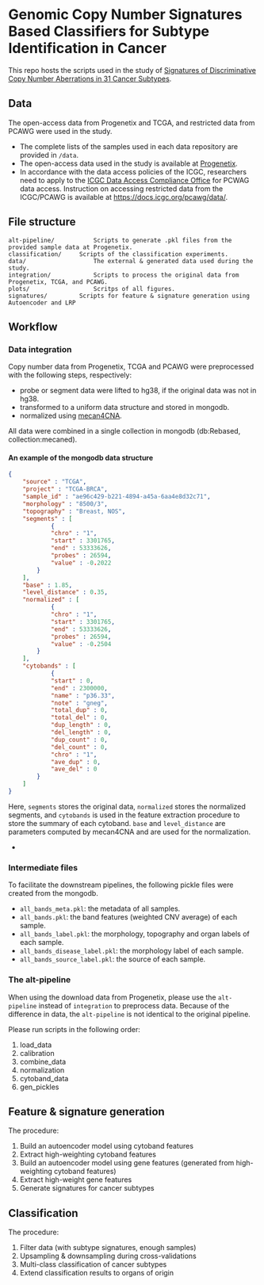 # Genomic Copy Number Signatures Based Classifiers for Subtype Identification in Cancer

This repo hosts the scripts used in the study of [Signatures of Discriminative Copy Number Aberrations in 31 Cancer Subtypes](https://info.baudisgroup.org/publications/2020-12-18-publication-Bo-classifiers/).

## Data 
The open-access data from Progenetix and TCGA, and restricted data from PCAWG were used in the study.

 - The complete lists of the samples used in each data repository are provided in ```/data```.
 - The open-access data used in the study is available at [Progenetix](https://progenetix.org/gao-2021-signatures/search/).
 - In accordance with the data access policies of the ICGC, researchers need to apply to the [ICGC Data Access Compliance Office](http://icgc.org/daco) for PCWAG data access. Instruction on accessing restricted data from the ICGC/PCAWG is available at https://docs.icgc.org/pcawg/data/.


## File structure

```
alt-pipeline/			Scripts to generate .pkl files from the provided sample data at Progenetix.
classification/		Scripts of the classification experiments.
data/					The external & generated data used during the study.
integration/			Scripts to process the original data from Progenetix, TCGA, and PCAWG.
plots/					Scritps of all figures.
signatures/			Scripts for feature & signature generation using Autoencoder and LRP
```

## Workflow

### Data integration 
Copy number data from Progenetix, TCGA and PCAWG were preprocessed with the following steps, respectively:

- probe or segment data were lifted to hg38, if the original data was not in hg38.
- transformed to a uniform data structure and stored in mongodb.
- normalized using [mecan4CNA](https://github.com/baudisgroup/mecan4cna).

All data were combined in a single collection in mongodb (db:Rebased, collection:mecaned).

#### An example of the mongodb data structure 
```json
{
    "source" : "TCGA",
    "project" : "TCGA-BRCA",
    "sample_id" : "ae96c429-b221-4894-a45a-6aa4e8d32c71",
    "morphology" : "8500/3",
    "topography" : "Breast, NOS",
    "segments" : [
            {
            "chro" : "1",
            "start" : 3301765,
            "end" : 53333626,
            "probes" : 26594,
            "value" : -0.2022
        }
    ],
    "base" : 1.85,
    "level_distance" : 0.35,
    "normalized" : [
            {
            "chro" : "1",
            "start" : 3301765,
            "end" : 53333626,
            "probes" : 26594,
            "value" : -0.2504
        }
    ],
    "cytobands" : [
            {
            "start" : 0,
            "end" : 2300000,
            "name" : "p36.33",
            "note" : "gneg",
            "total_dup" : 0,
            "total_del" : 0,
            "dup_length" : 0,
            "del_length" : 0,
            "dup_count" : 0,
            "del_count" : 0,
            "chro" : "1",
            "ave_dup" : 0,
            "ave_del" : 0
        }
    ]
}
```
Here, `segments` stores the original data, `normalized` stores the normalized segments, and `cytobands` is used in the feature extraction procedure to store the summary of each cytoband. `base` and `level_distance` are parameters computed by mecan4CNA and are used for the normalization.

+

### Intermediate files
To facilitate the downstream pipelines, the following pickle files were created from the mongodb.

- `all_bands_meta.pkl`: the metadata of all samples.
- `all_bands.pkl`: the band features (weighted CNV average) of each sample.
- `all_bands_label.pkl`: the morphology, topography and organ labels of each sample.
- `all_bands_disease_label.pkl`: the morphology label of each sample.
- `all_bands_source_label.pkl`: the source of each sample.

### The alt-pipeline
When using the download data from Progenetix, please use the `alt-pipeline` instead of `integration` to preprocess data. Because of the difference in data, the `alt-pipeline` is not identical to the original pipeline.

Please run scripts in the following order:

1. load_data
2. calibration
3. combine_data
4. normalization
5. cytoband_data
6. gen_pickles

## Feature & signature generation
The procedure:

1. Build an autoencoder model using cytoband features
2. Extract high-weighting cytoband features
3. Build an autoencoder model using gene features (generated from high-weighting cytoband features)
4. Extract high-weight gene features
5. Generate signatures for cancer subtypes

## Classification
The procedure:

1. Filter data (with subtype signatures, enough samples)
2. Upsampling & downsampling during cross-validations
3. Multi-class classification of cancer subtypes
4. Extend classification results to organs of origin
